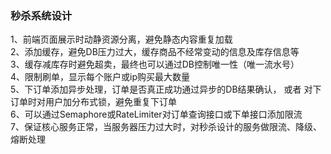 ### 秒杀系统设计
1、前端页面展示时动静资源分离，避免静态内容重复加载   
2、添加缓存，避免DB压力过大，缓存商品不经常变动的信息及库存信息等   
3、缓存减库存时避免超卖，最终也可以通过DB控制唯一性（唯一流水号）    
4、限制刷单，显示每个账户或ip购买最大数量  
5、下订单添加异步处理，订单是否真正成功通过异步的DB结果确认， 或者 对下订单时对用户加分布式锁，避免重复下订单    
6、可以通过Semaphore或RateLimiter对订单查询接口或下单接口添加限流    
7、保证核心服务正常，当服务器压力过大时，对秒杀设计的服务做限流、降级、熔断处理     